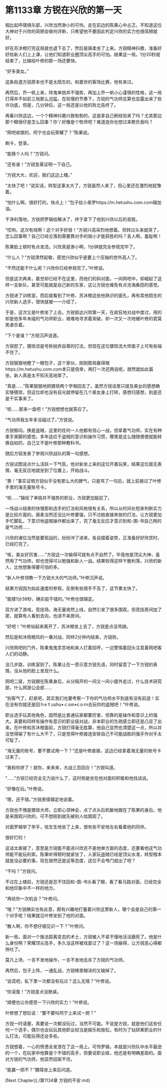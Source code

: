 # 第1133章 方锐在兴欣的第一天

相比起呼啸俱乐部，兴欣当然渺小的可怜。走在前边的陈果心中忐忑，不知道这位大神对于兴欣的简陋会做何评断，只希望他不要因此判定兴欣的实力也很简陋就好。

好在苏沐橙打完这局就也退下去了，然后是唐柔坐了上来。方锐精神抖擞，准备好好给新人们上上课，让他们知道职业圈顶尖高手的可怕。结果这一局，1分20秒就结束了，比输给叶修的那一场还要快。

“好多美女。”

这条街道方锐原本也不是太陌生的，和嘉世的客场比赛，他有来过。

再然后，乔一帆上来，阵鬼单挑并不强势，再加上乔一帆小心谨慎的性格，这一局打得并不如前三局那么迅猛。在较慢的节奏下，方锐的气功师总算也显露出来了些许功底，但是，几分钟后，这一局还是以他的败北告终了。

再看兴欣这边，一个个精神抖擞兴致勃勃的，这是拿自己刷经验来了吗？尤其那边那个眼镜仔是怎么回事？你丫好像是个牧师吧？难道连你也想过来欺负我吗？

“网吧收银的，阿宁也会玩荣耀了？”陈果说。

刷卡，登录。

“能换个人吗？”方锐问。

“还有谁！”方锐急需证明一下自己。

“方锐大大，欢迎，我们这边上楼。”

“太快了吧！”说实话，转型这事太大了，方锐虽然人来了，但心里还在激烈地犹豫着。

“怕什么啊，很好打的，快点上！”包子给小弟罗https://m.hetushu.com.com辑加油。

干净利落地，方锐把罗辑给解决了，终于拿下了他到兴欣以后的首胜。

“哎哟，这次有戏啊！这个对手好弱！”方锐兴高采烈地想着。但转过头来就哭了，怎么回事啊？自己已经沦落到需要靠对手的弱小才能获胜的吗？丢人啊，羞耻啊！

陈果脸上顿时有点发烫。兴欣真是渺小啊，1分钟就完全参观完毕了。

“什么人？”方锐肃然起敬，感觉兴欣似乎是要上个压轴的世外高人了。

“不然还能干什么呢？兴欣你已经参观完了。”叶修说。

但是这次再来，嘉世却已经不在这里，而他们的斜对面，一间网吧中，却崛起了这样一支新队，甚至可能就是自己新的东家，这让方锐也难免有点沧海桑田的感觉。

方锐进了训练室，而后就看到了叶修、苏沐橙这些他熟识的面孔，再有其他陌生的兴欣新人选手，很快就被一一介绍了。

于是，这次又是叶修坐了上去。方锐抵达兴欣第一天，在疯狂地对战中度过，用的却是他多年未碰的气功师职业，艰难地寻求着突破，却一次又一次地被叶修的君莫笑虐杀着。

“下个是谁？”方锐沉声说道。

方锐怒了，猥琐流是号称抛弃自尊的打法，但现在这位猥琐流大师面子上可有些端不住了。

方锐狠狠地瞪了一眼包子，这个家伙，刚刚那局赢得根https://m.hetushu.com.com本只是侥幸，再打一次还两说呢，居然就如此嚣张，新人真是太不知天高地厚了。

“真是……”陈果狠狠地把猥琐两个字咽回去了。虽然方锐话里只提及美女的感想确实够猥琐，但这位却也没有目光就停留在几个美女身上打转，感想归感想，到底还是干实事来了。

“呃……那来一盘吧！”方锐想想也就答应了。

“气功师我五年多没碰过了。”方锐说。

方锐郁闷。换是盗贼，这里的任何一人他都有信心一战，但拿着气功师，实在有种束手束脚的感觉。多年适应于盗贼的意识和操作习惯，哪里是这么随随便便就能转换自如的，自己又不是叶修那种教科书。

随后方锐发表了参观兴欣战队的第一句感想。

方锐试图说点什么活跃一下气氛，他对新坐上来的这位开着玩笑，结果这位面无表情，毫无反应地就坐到了位置上，开始战斗。

“靠！”事实证明方锐似乎没有那么大的脾气，只是骂了一句后，就上前接过了叶修手里的海无量账号卡。

“呃……”输给了单挑并不强势的职业，方锐更加尴尬了。

一场战斗结束的快慢那和选手的打法和风格很有关系，所以从时间长短来判断实力是比较片面的。唐柔当然还没比叶修要强，只不过她直接奔放的打法，让方锐更加手忙脚乱，下意识地盗贼操作都出来了，完了毫无反应才意识到和-图-书自己用的是气功师……

兴欣的诸位当然是要观战的，纷纷冲了进来，各自摆着姿势，正准备好好欣赏时，已经打完了。

“咳，美女好厉害……”方锐这一次输得可就有点不自然了。毕竟他是顶尖大神，虽然用了气功师，却也觉得可以勉强和新人一战。结果败得这样干脆利落，兴欣的新人，比他想象得要可怕的多。

“新人叶修领教一下方锐大大的气功师。”叶修沉声说。

结果方锐因为如此速度的参观，反倒有些措手不及了，这节奏太快了。

“能撑1分38秒，确实挺不错的。”叶修也很镇定。

双方进了游戏，竞技场，海无量突然上线，自然引发了很多围观，但竞技房间加了密，就算有人看到去向，也进不来房间。

“好吧！”叶修站起来离开了，苏沐橙坐上去了，方锐差点没骂娘。

然后是和沐雨橙风的一番对战，同样2分钟内结束，方锐败。

兴欣网吧的门外，陈果鬼鬼祟祟地和来人打着招呼，一边警惕着回头注意着网吧客人们的动静。

没几步路，训练室到了。陈果让在一旁示意方锐先请，同时留意了一下方锐的表情，没从他的脸上发现什么。

网吧二层，方锐跟在陈果身后，从分隔开的一间又一间小屋外走过，什么技术研究部，什么网游公会部……

“别客气了，赶紧吧，其实我们也要考察一下你的气功师水平到底有没有前途！实在没有你就还是回ｈeｔushu•ｃom•cｏｍ去玩你的盗贼吧！”叶修说。

职业选手玩其他角色，固然是比普通玩家都要厉害，但靠的是操作和意识上的强大。真要和同样有操作有意识的职业级对战，非本职业的生疏感立即还是凸显了出来。在叶修和苏沐橙面前，方锐打得毫无胜算，他自己显然也清楚这一点，所以并没觉得输了有什么大不了，只是觉得叶修接连安排自己不可能战胜的强手作对手太可耻了。

“海无量的账号，要不要试用一下？”还是叶修直接，这边已经拿着海无量的账号卡过来了。

“我和你拼了！就你，来来来，大战三百回合！”方锐叫道。

“……”方锐已经完全无力说什么了，这时倒是坐在他对面的积极和他找话说。

“好像在玩。”叶修说。

“嗯，还不错。”方锐表情镇定地说着。

方锐也不愧是猥琐大师，立即心领神会，点了点头后机敏地跟在了陈果的身后。他是来围观兴欣的，可不想刚到就先被别人给围观了。

对面罗辑举了举手，怯生生地坐了上来，很有些不安地左右看着他的同伴。

很好打的！

这话太直接了，意思是方锐能不能进兴欣还不是他单方面的态度，还要看他这气功师能不能玩利索。陈果听得顿时就紧张了，人家玩盗贼已经是顶尖水准，转型根本就是没必要的事，现在居然还是这等态度，这位不会甩门就出了吧？

“干吗？”方锐问。

不过在上楼前，方锐还是忍不住回和-图-书头看了眼，看了看马路对面，已经完全和他印象中不一样的地方。

“再给你一次机会？”叶修问。

“哦？”方锐确实也有此意，颇有兴趣地打量着兴欣这票新人，哪个会是自己的第一个对手呢？结果就见叶修坐到了他的对面。

“散人啊，你不想仔细见识一下？”叶修问。

新一局，面对一个施法距离变态的术士，方锐被人不紧不慢地活活磨死了。他是什么身份啊？荣耀顶尖高手，多久没这样被戏耍过了？这一场输得，让方锐恶心得都快吐了。

莫凡上场，一言不发地操作，一言不发地击杀了方锐的气功师。

再然后，包子上阵，一通乱战，方锐稀里糊涂的又输掉了。

“说谎吧，私下里一次都没有玩过？这么无情？”叶修说。

“你滚蛋！”方锐差点没掀桌。

“顺便也让你感受一下兴欣的实力！”叶修说。

叶修想了想后说：“要不要叫阿宁上来试一把？”

方锐一时语塞，真要说一次都没玩过，当然不可能。不说是方锐，就是他们这些任何一个选手，偶尔也会玩玩其他职业权当是娱乐和放松，有时为了钻研某职业的什么打法，可能玩得还会多些。

方锐想着，一心的愤懑全发泄在了这一局上。可怜罗辑，本就是兴欣队中水平最逊的一个，在玩家中他算是个不错的高手，但要说职业级，他还是有明确差距的。面对方锐的气功师，他显然招架不住。

“能赢一把不？”魏琛坐上来后问道。



[Next Chapter](./第1134章 方锐的不安.md)